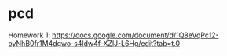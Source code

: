# pcd

Homework 1: https://docs.google.com/document/d/1Q8eVqPc12-oyNhB0fr1M4dgwo-s4ldw4f-XZlJ-L6Hg/edit?tab=t.0
